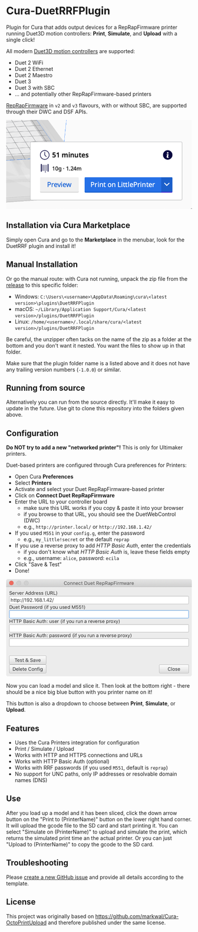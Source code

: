 # Cura-DuetRRFPlugin

Plugin for Cura that adds output devices for a RepRapFirmware printer running
Duet3D motion controllers: **Print**, **Simulate**, and **Upload** with a single
click!

All modern [Duet3D motion controllers](https://duet3d.com) are supported:
  * Duet 2 WiFi
  * Duet 2 Ethernet
  * Duet 2 Maestro
  * Duet 3
  * Duet 3 with SBC
  * ... and potentially other RepRapFirmware-based printers

[RepRapFirmware](https://github.com/Duet3D/RepRapFirmware) in `v2` and `v3`
flavours, with or without SBC, are supported through their DWC and DSF APIs.

![Screenshot of the print button](/screenshots/print-button.png)

## Installation via Cura Marketplace

Simply open Cura and go to the **Marketplace** in the menubar, look for the
DuetRRF plugin and install it!

## Manual Installation

Or go the manual route: with Cura not running, unpack the zip file from the
[release](https://github.com/Kriechi/Cura-DuetRRFPlugin/releases/latest) to this
specific folder:

  * Windows: `C:\Users\<username>\AppData\Roaming\cura\<latest version>\plugins\DuetRRFPlugin`
  * macOS: `~/Library/Application Support/Cura/<latest version>/plugins/DuetRRFPlugin`
  * Linux: `/home/<username>/.local/share/cura/<latest version>/plugins/DuetRRFPlugin`

Be careful, the unzipper often tacks on the name of the zip as a folder at the
bottom and you don't want it nested.  You want the files to show up in that
folder.

Make sure that the plugin folder name is a listed above and it does not have any
trailing version numbers (`-1.0.0`) or similar.

## Running from source

Alternatively you can run from the source directly. It'll make it easy to update
in the future. Use git to clone this repository into the folders given above.

## Configuration

**Do NOT try to add a new "networked printer"!** This is only for Ultimaker
printers.

Duet-based printers are configured through Cura preferences for Printers:

* Open Cura **Preferences**
* Select **Printers**
* Activate and select your Duet RepRapFirmware-based printer
* Click on **Connect Duet RepRapFirmware**
* Enter the URL to your controller board
  - make sure this URL works if you copy & paste it into your browser
  - if you browse to that URL, you should see the DuetWebControl (DWC)
  - e.g., `http://printer.local/` or `http://192.168.1.42/`
* If you used `M551` in your `config.g`, enter the password
  - e.g., `my_little!secret` or the default `reprap`
* If you use a reverse proxy to add *HTTP Basic Auth*, enter the credentials
  - if you don't know what *HTTP Basic Auth* is, leave these fields empty
  - e.g., username: `alice`, password: `ecila`
* Click "Save & Test"
* Done!

![Screenshot of the print button](/screenshots/edit-dialog.png)

Now you can load a model and slice it. Then look at the bottom right - there
should be a nice big blue button with you printer name on it!

This button is also a dropdown to choose between **Print**, **Simulate**, or
**Upload**.

## Features

* Uses the Cura Printers integration for configuration
* Print / Simulate / Upload
* Works with HTTP and HTTPS connections and URLs
* Works with HTTP Basic Auth (optional)
* Works with RRF passwords (if you used `M551`, default is `reprap`)
* No support for UNC paths, only IP addresses or resolvable domain names (DNS)

## Use

After you load up a model and it has been sliced, click the down arrow button on
the "Print to (PrinterName)" button on the lower right hand corner. It will
upload the gcode file to the SD card and start printing it. You can select
"Simulate on (PrinterName)" to upload and simulate the print, which returns the
simulated print time an the actual printer. Or you can just "Upload to
(PrinterName)" to copy the gcode to the SD card.

## Troubleshooting

Please [create a new GitHub
issue](https://github.com/Kriechi/Cura-DuetRRFPlugin/issues/new?template=bug_report.md)
and provide all details according to the template.

## License

This project was originally based on
https://github.com/markwal/Cura-OctoPrintUpload and therefore published under
the same license.
